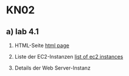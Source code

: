 # KN02

## a) lab 4.1

1. HTML-Seite
[html page](lab1HTMLpage.JPG)

2. Liste der EC2-Instanzen
[list of ec2 instances](lab1ListOfEC2Instances.JPG)

3. Details der Web Server-Instanz
